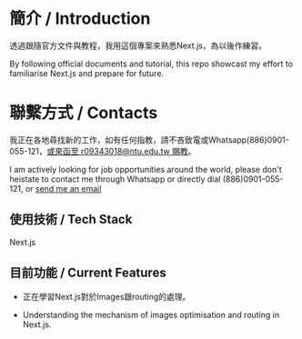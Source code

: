 # 簡介 / Introduction
透過跟隨官方文件與教程，我用這個專案來熟悉Next.js，為以後作練習。

By following official documents and tutorial, this repo showcast my effort to familiarise Next.js and prepare for future.

# 聯繫方式 / Contacts

我正在各地尋找新的工作，如有任何指教，請不吝致電或Whatsapp(886)0901-055-121，[或來函至 r09343018@ntu.edu.tw 賜教](mailto:r09343018@ntu.edu.tw)。

I am actively looking for job opportunities around the world, please don't heistate to contact me through Whatsapp or directly dial (886)0901-055-121, or [send me an email](mailto:r09343018@ntu.edu.tw)

## 使用技術 / Tech Stack

Next.js

## 目前功能 / Current Features

- 正在學習Next.js對於Images跟routing的處理。

- Understanding the mechanism of images optimisation and routing in Next.js.
